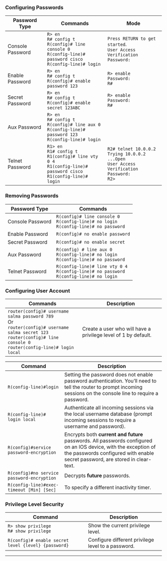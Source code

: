 ### Configuring Passwords

|  Password Type |Commands|Mode|
|----------------|--------|----|
|Console Password| `R> en` <br> `R# config t` <br> `R(config)# line console 0` <br> `R(config-line)# password cisco` <br> `R(config-line)# login` |`Press RETURN to get started`. <br>  `User Access Verification` <br> `Password:`|
|Enable Password | `R> en` <br> `R# config t`<br> `R(config)# enable password 123`| `R> enable` <br> `Password:` <br> `R#`|
|Secret Password | `R> en`  <br> `R# config t` <br> `R(config)# enable secret 123ABC`|`R> enable` <br> `Password:` <br> `R#`|
| Aux Password   | `R> en` <br> `R# config t` <br> `R(config)# line aux 0` <br> `R(config-line)# password 123` <br> `R(config-line)# login`||
|Telnet Password |`R1> en` <br> `R1# config t` <br> `R1(config)# line vty 0 4` <br> `R1(config-line)# password cisco` <br> `R1(config-line)# login`|`R2# telnet 10.0.0.2`  <br> `Trying 10.0.0.2 ...Open` <br> `User Access Verification` <br> `Password:`  <br> `R2>`|

### Removing Passwords

|  Password Type |Commands|
|----------------|--------|
|Console Password|`R(config)# line console 0` <br> `R(config-line)# no login` <br> `R(config-line)# no password`  |
|Enable Password |`R(config)# no enable password`                                                                 |
|Secret Password |`R(config)# no enable secret`                                                                   |
|Aux Password    |`R(config) # line aux 0` <br> `R(config-line)# no login` <br> `R(config-line)# no password`     |
|Telnet Password |`R(config-line)# line vty 0 4` <br> `R(config-line)# no password`<br> `R(config-line)# no login`|

### Configuring User Account

| Commands       |Description|
|----------------|-----------|
|`router(config)# username salma password 789` <br> Or <br> `router(config)# username salma secret 123` <br> `router(config)# line console 0` <br> `router(config-line)# login local` | Create a user who will have a privilege level of 1 by default.|

|Command                    | Description |
|---------------------------|-------------|
|`R(config-line)#login`                    | Setting the password does not enable password authentication. You’ll need to tell the router to prompt incoming sessions on the console line to require a password.|
|`R(config-line)# login local`             |Authenticate all incoming sessions via the local username database (prompt incoming sessions to require a username and password).|
|`R(config)#service password-encryption`   | Encrypts both **current and future** passwords. All passwords configured on an IOS device, with the exception of the passwords configured with enable secret password, are stored in clear-text.|
|`R(config)#no service password-encryption`|Decrypts **future** passwords.|
|`R(config-line)#exec-timeout [Min] [Sec]` | To specify a different inactivity timer.|



### Privilege Level Security

| Command        |Description|
|----------------|-----------|
| `R> show privilege` <br> `R# show privilege` |Show the current privilege level.|
| `R(config)# enable secret level {level} {password}`|Configure different privilege level to a password.|

-----------------------------------------------------------------------
